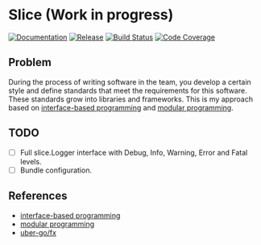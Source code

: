 Slice (Work in progress)
========================
[![Documentation](https://img.shields.io/badge/godoc-reference-blue.svg?color=24B898&style=for-the-badge&logo=go&logoColor=ffffff)](https://pkg.go.dev/github.com/goava/slice)
[![Release](https://img.shields.io/github/tag/goava/slice.svg?label=release&color=24B898&logo=github&style=for-the-badge)](https://github.com/goava/slice/releases/latest)
[![Build Status](https://img.shields.io/travis/goava/slice.svg?style=for-the-badge&logo=travis)](https://travis-ci.org/goava/slice)
[![Code Coverage](https://img.shields.io/codecov/c/github/goava/slice.svg?style=for-the-badge&logo=codecov)](https://codecov.io/gh/goava/slice)

## Problem

During the process of writing software in the team, you develop a certain style and 
define standards that meet the requirements for this software. These standards grow 
into libraries and frameworks. This is my approach based on
[interface-based programming](https://en.wikipedia.org/wiki/Interface-based_programming) and 
[modular programming](https://en.wikipedia.org/wiki/Modular_programming).

## TODO

- [ ] Full slice.Logger interface with Debug, Info, Warning, Error and Fatal levels.
- [ ] Bundle configuration.

## References

- [interface-based programming](https://en.wikipedia.org/wiki/Interface-based_programming)
- [modular programming](https://en.wikipedia.org/wiki/Modular_programming)
- [uber-go/fx](https://github.com/uber-go/fx)
